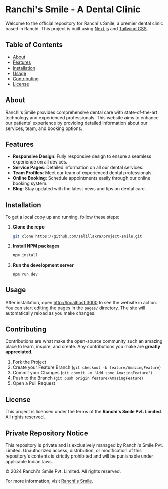 # Ranchi's Smile - A Dental Clinic

Welcome to the official repository for Ranchi's Smile, a premier dental clinic based in Ranchi. This project is built using [Next.js](https://nextjs.org/) and [Tailwind CSS](https://tailwindcss.com/).

## Table of Contents

- [About](#about)
- [Features](#features)
- [Installation](#installation)
- [Usage](#usage)
- [Contributing](#contributing)
- [License](#license)

## About

Ranchi's Smile provides comprehensive dental care with state-of-the-art technology and experienced professionals. This website aims to enhance our patients' experience by providing detailed information about our services, team, and booking options.

## Features

- **Responsive Design**: Fully responsive design to ensure a seamless experience on all devices.
- **Service Pages**: Detailed information on all our dental services.
- **Team Profiles**: Meet our team of experienced dental professionals.
- **Online Booking**: Schedule appointments easily through our online booking system.
- **Blog**: Stay updated with the latest news and tips on dental care.

## Installation

To get a local copy up and running, follow these steps:

1. **Clone the repo**

   ```sh
   git clone https://github.com/salillakra/project-smile.git
   ```

2. **Install NPM packages**

   ```sh
   npm install
   ```

3. **Run the development server**
   ```sh
   npm run dev
   ```

## Usage

After installation, open [http://localhost:3000](http://localhost:3000) to see the website in action. You can start editing the pages in the `pages/` directory. The site will automatically reload as you make changes.

## Contributing

Contributions are what make the open-source community such an amazing place to learn, inspire, and create. Any contributions you make are **greatly appreciated**.

1. Fork the Project
2. Create your Feature Branch (`git checkout -b feature/AmazingFeature`)
3. Commit your Changes (`git commit -m 'Add some AmazingFeature'`)
4. Push to the Branch (`git push origin feature/AmazingFeature`)
5. Open a Pull Request

## License

This project is licensed under the terms of the **Ranchi's Smile Pvt. Limited**. All rights reserved.

## Private Repository Notice

This repository is private and is exclusively managed by Ranchi's Smile Pvt. Limited. Unauthorized access, distribution, or modification of this repository's contents is strictly prohibited and will be punishable under applicable Indian laws.

&copy; 2024 Ranchi's Smile Pvt. Limited. All rights reserved.

For more information, visit [Ranchi's Smile](http://ranchissmile.vercel.app).

